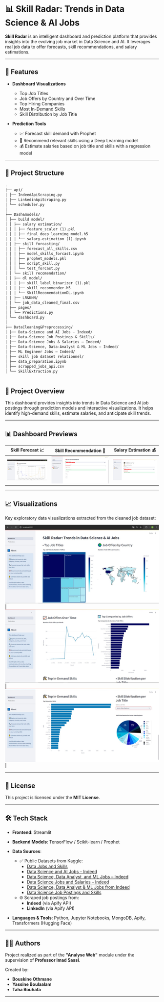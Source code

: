 # 📊 Skill Radar: Trends in Data Science & AI Jobs

**Skill Radar** is an intelligent dashboard and prediction platform that provides insights into the evolving job market in Data Science and AI. It leverages real job data to offer forecasts, skill recommendations, and salary estimations.

---

## 🚀 Features

- **Dashboard Visualizations**

  - Top Job Titles
  - Job Offers by Country and Over Time
  - Top Hiring Companies
  - Most In-Demand Skills
  - Skill Distribution by Job Title

- **Prediction Tools**
  - 📈 Forecast skill demand with Prophet
  - 🧠 Recommend relevant skills using a Deep Learning model
  - 💰 Estimate salaries based on job title and skills with a regression model

---

## 🧱 Project Structure

```
.
├── api/
│ ├── IndeedApiScraping.py
│ ├── LinkedinApiScraping.py
│ └── scheduler.py
│
├── Dash&models/
│ ├── build model/
│ │ ├── salary estimation/
│ │ │ ├── feature_scaler (1).pkl
│ │ │ ├── final_deep_learning_model.h5
│ │ │ └── salary-estimation (1).ipynb
│ │ ├── skill forcasting/
│ │ │ ├── forecast_all_skills.csv
│ │ │ ├── model_skills_forcast.ipynb
│ │ │ ├── prophet_models.pkl
│ │ │ ├── script_skill.py
│ │ │ └── test_forcast.py
│ │ └── skill recomendation/
│ │ ├── dl model/
│ │ │ ├── skill_label_binarizer (1).pkl
│ │ │ ├── skill_recommender.h5
│ │ │ └── SkillRecomendationDL.ipynb
│ │ ├── LR&KNN/
│ │ └── job_data_cleaned_final.csv
│ ├── pages/
│ │ └── Predictions.py
│ └── dashboard.py
│
├── DataCleaning&Preprocessing/
│ ├── Data-Science and AI Jobs - Indeed/
│ ├── Data-Science Job Postings & Skills/
│ ├── Data-Science Jobs & Salaries – Indeed/
│ ├── Data-Science, Data-Analyst & ML Jobs – Indeed/
│ ├── ML Engineer Jobs – Indeed/
│ ├── skill job dataset relationnel/
│ ├── data_preparation.ipynb
│ ├── scrapped_jobs_api.csv
│ └── SkillExtraction.py


```

## 🧠 Project Overview

This dashboard provides insights into trends in Data Science and AI job postings through prediction models and interactive visualizations. It helps identify high-demand skills, estimate salaries, and anticipate skill trends.

---

## 📊 Dashboard Previews

| Skill Forecast 📈                  | Skill Recommendation 🧠                        | Salary Estimation 💰           |
| ---------------------------------- | ---------------------------------------------- | ------------------------------ |
| ![Forecast](./assets/forecast.jpg) | ![Recommendation](./assets/recommendation.jpg) | ![Salary](./assets/salary.jpg) |

---

## 📈 Visualizations

Key exploratory data visualizations extracted from the cleaned job dataset:

![Viz1](./assets/Viz1.jpg) | ![Viz2](./assets/Viz2.jpg) | ![Viz2](./assets/Viz3.jpg) |

---

## 📄 License

This project is licensed under the **MIT License**.

---

## 🛠️ Tech Stack

- **Frontend**: Streamlit
- **Backend Models**: TensorFlow / Scikit-learn / Prophet
- **Data Sources**:

  - ✅ Public Datasets from Kaggle:
    - [Data Jobs and Skills](https://www.kaggle.com/datasets/tanvirachowdhury/data-jobs-and-skills)
    - [Data Science and AI Jobs – Indeed](https://www.kaggle.com/datasets/srivnaman/data-science-and-ai-jobsindeed)
    - [Data Science, Data Analyst, and ML Jobs – Indeed](https://www.kaggle.com/datasets/mdwaquarazam/data-science-dataanalyst-and-ml-job-indeed)
    - [Data Science Jobs and Salaries – Indeed](https://www.kaggle.com/datasets/ritiksharma07/data-science-jobs-andsalaries-indeed)
    - [Data Science, Data Analyst & ML Jobs from Indeed](https://www.kaggle.com/datasets/arnabk123/data-science-data-analyst-and-ml-jobs-from-indeed)
    - [Data Science Job Postings and Skills](https://www.kaggle.com/datasets/asaniczka/data-science-job-postings-and-skills/data)
  - 🌐 Scraped job postings from:
    - **Indeed** (via Apify API)
    - **LinkedIn** (via Apify API)

- **Languages & Tools**: Python, Jupyter Notebooks, MongoDB, Apify, Transformers (Hugging Face)

---

## 👨‍💻 Authors

Project realized as part of the **"Analyse Web"** module under the supervision of **Professor Imad Sassi**.

Created by:

- **Bouskine Othmane**
- **Yassine Boulaalam**
- **Taha Bouhafa**

---
